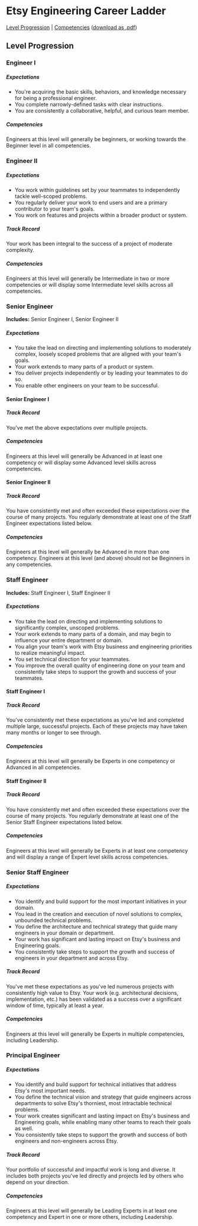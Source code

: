# Etsy Engineering Career Ladder
[Level Progression](index.md) | [Competencies](competencies.md)
\([download as .pdf](Etsy_Engineering_Career_Ladder.pdf)\)

## Level Progression
### Engineer I
##### Expectations
- You're acquiring the basic skills, behaviors, and knowledge necessary for being a professional engineer.
- You complete narrowly-defined tasks with clear instructions.
- You are consistently a collaborative, helpful, and curious team member.

##### Competencies
Engineers at this level will generally be beginners, or working towards the Beginner level in all competencies.


### Engineer II
##### Expectations
- You work within guidelines set by your teammates to independently tackle well-scoped problems.
- You regularly deliver your work to end users and are a primary contributor to your team's goals.
- You work on features and projects within a broader product or system.

##### Track Record
Your work has been integral to the success of a project of moderate complexity.

##### Competencies
Engineers at this level will generally be Intermediate in two or more competencies or will display some Intermediate level skills across all competencies.


### Senior Engineer
**Includes:** Senior Engineer I, Senior Engineer II

##### Expectations
- You take the lead on directing and implementing solutions to moderately complex, loosely scoped problems that are aligned with your team's goals.
- Your work extends to many parts of a product or system.
- You deliver projects independently or by leading your teammates to do so.
- You enable other engineers on your team to be successful.

#### Senior Engineer I
##### Track Record
You've met the above expectations over multiple projects.

##### Competencies
Engineers at this level will generally be Advanced in at least one competency or will display some Advanced level skills across competencies.

#### Senior Engineer II
##### Track Record
You have consistently met and often exceeded these expectations over the course of many projects. You regularly demonstrate at least one of the Staff Engineer expectations listed below.

##### Competencies
Engineers at this level will generally be Advanced in more than one competency. Engineers at this level (and above) should not be Beginners in any competencies.


### Staff Engineer
**Includes:** Staff Engineer I, Staff Engineer II

##### Expectations
- You take the lead on directing and implementing solutions to significantly complex, unscoped problems.
- Your work extends to many parts of a domain, and may begin to influence your entire department or domain.
- You align your team's work with Etsy business and engineering priorities to realize meaningful impact.
- You set technical direction for your teammates.
- You improve the overall quality of engineering done on your team and consistently take steps to support the growth and success of your teammates.

#### Staff Engineer I
##### Track Record
You've consistently met these expectations as you've led and completed multiple large, successful projects. Each of these projects may have taken many months or longer to see through.

##### Competencies
Engineers at this level will generally be Experts in one competency or Advanced in all competencies.

#### Staff Engineer II
##### Track Record
You have consistently met and often exceeded these expectations over the course of many projects. You regularly demonstrate at least one of the Senior Staff Engineer expectations listed below.

##### Competencies
Engineers at this level will generally be Experts in at least one competency and will display a range of Expert level skills across competencies.


### Senior Staff Engineer
##### Expectations
- You identify and build support for the most important initiatives in your domain.
- You lead in the creation and execution of novel solutions to complex, unbounded technical problems.
- You define the architecture and technical strategy that guide many engineers in your domain or department.
- Your work has significant and lasting impact on Etsy's business and Engineering goals.
- You consistently take steps to support the growth and success of engineers in your department and across Etsy.

##### Track Record
You've met these expectations as you've led numerous projects with consistently high value to Etsy. Your work (e.g. architectural decisions, implementation, etc.) has been validated as a success over a significant window of time, typically at least a year.

##### Competencies
Engineers at this level will generally be Experts in multiple competencies, including Leadership.


### Principal Engineer
##### Expectations
- You identify and build support for technical initiatives that address Etsy's most important needs.
- You define the technical vision and strategy that guide engineers across departments to solve Etsy's thorniest, most intractable technical problems.
- Your work creates significant and lasting impact on Etsy's business and Engineering goals, while enabling many other teams to reach their goals as well.
- You consistently take steps to support the growth and success of both engineers and non-engineers across Etsy.

##### Track Record
Your portfolio of successful and impactful work is long and diverse. It includes both projects you've led directly and projects led by others who depend on your direction.

##### Competencies
Engineers at this level will generally be Leading Experts in at least one competency and Expert in one or more others, including Leadership.
